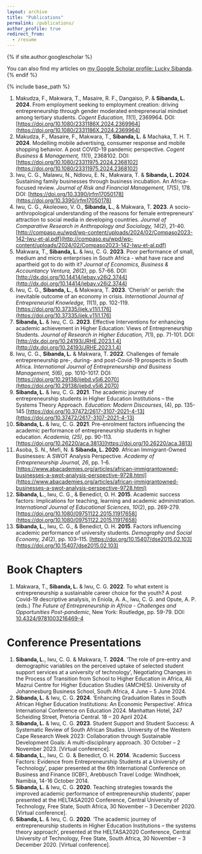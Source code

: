 ```yaml
---
layout: archive
title: "Publications"
permalink: /publications/
author_profile: true
redirect_from:
  - /resume
---
```


{% if site.author.googlescholar %}
  <div class="wordwrap">You can also find my articles on <a href="{{site.author.googlescholar}}">my Google Scholar profile: Lucky Sibanda</a>.</div>
{% endif %}

{% include base_path %}
1. Makudza, F., Makwara, T., Masaire, R. F., Dangaiso, P. & **Sibanda, L. 2024**. From employment seeking to employment creation:  driving entrepreneurship through gender moderated entrepreneurial mindset among tertiary students. _Cogent Education, 11_(1), 2369964. DOI: [https://doi.org/10.1080/2331186X.2024.2369964](https://doi.org/10.1080/2331186X.2024.2369964)
1. Makudza, F., Masaire, F., Makwara, T., **Sibanda, L.** & Machaka, T. H. T. **2024**. Modelling mobile advertising, consumer response and mobile shopping behavior. A post COVID-19 pandemic perspective. _Cogent Business & Management, 11_(1), 2368102. DOI: [https://doi.org/10.1080/23311975.2024.2368102](https://doi.org/10.1080/23311975.2024.2368102)
1. Iwu, C. G., Malawu, N., Ndlovu, E. N., Makwara, T. & **Sibanda, L. 2024**. Sustaining family businesses through business incubation. An Africa-focused review. _Journal of Risk and Financial Management, 17_(5), 178. DOI: [https://doi.org/10.3390/jrfm17050178](https://doi.org/10.3390/jrfm17050178)
1. Iwu, C. G., Akoleowo, V. O., **Sibanda, L.**, & Makwara, T. **2023**. A socio-anthropological understanding of the reasons for female entrepreneurs’ attraction to social media in developing countries. _Journal of Comparative Research in Anthropology and Sociology, 14_(2), 21-40. [http://compaso.eu/wpd/wp-content/uploads/2024/02/Compaso2023-142-Iwu-et-al.pdf](http://compaso.eu/wpd/wp-content/uploads/2024/02/Compaso2023-142-Iwu-et-al.pdf)
1. Makwara, T., **Sibanda, L.** & Iwu, C. G. **2023**. Poor performance of small, medium and micro enterprises in South Africa - what have race and apartheid got to do with it? _Journal of Economics, Business & Accountancy Ventura, 26_(2), pp. 57-66. DOI: [http://dx.doi.org/10.14414/jebav.v26i2.3744](http://dx.doi.org/10.14414/jebav.v26i2.3744)
1. Iwu, C. G., **Sibanda, L.**, & Makwara, T. **2023**. ‘Cherish’ or perish: the inevitable outcome of an economy in crisis. _International Journal of Entrepreneurial Knowledge, 11_(1), pp. 102-119. [https://doi.org/10.37335/ijek.v11i1.176](https://doi.org/10.37335/ijek.v11i1.176)
1. **Sibanda, L.** & Iwu, C. G. **2023**. Effective Interventions for enhancing academic achievement in Higher Education: Views of Entrepreneurship Students. _Journal of Research in Higher Education, 7_(1), pp. 71-101. DOI: [http://dx.doi.org/10.24193/JRHE.2023.1.4](http://dx.doi.org/10.24193/JRHE.2023.1.4)
1. Iwu, C. G., **Sibanda, L.** & Makwara, T. **2022**. Challenges of female entrepreneurship pre-, during- and post-Covid-19 prospects in South Africa. _International Journal of Entrepreneurship and Business Management, 5_(6), pp. 1010-1017. DOI: [https://doi.org/10.29138/ijebd.v5i6.2070](https://doi.org/10.29138/ijebd.v5i6.2070)
1. **Sibanda, L.** & Iwu, C. G. **2021**. The academic journey of entrepreneurship students in Higher Education Institutions – the Systems Theory Approach. _Education: Modern Discourses_, (4), pp. 135-145 [https://doi.org/10.37472/2617-3107-2021-4-13](https://doi.org/10.37472/2617-3107-2021-4-13)
1. **Sibanda, L.** & Iwu, C. G. **2021**. Pre-enrolment factors influencing the academic performance of entrepreneurship students in higher education. _Academia, (25)_, pp. 90-113. [https://doi.org/10.26220/aca.3813](https://doi.org/10.26220/aca.3813)
1. Asoba, S. N., Mefi, N. & **Sibanda, L. 2020**. African Immigrant-Owned Businesses: A SWOT Analysis Perspective. _Academy of Entrepreneurship Journal, 26_, pp. 1-6. [https://www.abacademies.org/articles/african-immigrantowned-businesses-a-swot-analysis-perspective-9728.html](https://www.abacademies.org/articles/african-immigrantowned-businesses-a-swot-analysis-perspective-9728.html)
1. **Sibanda, L.**, Iwu, C. G., & Benedict, O. H. **2015**. Academic success factors: Implications for teaching, learning and academic administration. _International Journal of Educational Sciences, 10_(2), pp. 269-279. [https://doi.org/10.1080/09751122.2015.11917658](https://doi.org/10.1080/09751122.2015.11917658)
1. **Sibanda, L.**, Iwu, C. G., & Benedict, O. H. **2015**. Factors influencing academic performance of university students. _Demography and Social Economy, 24_(2), pp. 103–115. [https://doi.org/10.15407/dse2015.02.103](https://doi.org/10.15407/dse2015.02.103)

Book Chapters
======
1. Makwara, T., **Sibanda, L.** & Iwu, C. G. **2022**. To what extent is entrepreneurship a sustainable career choice for the youth? A post Covid-19 descriptive analysis, in Eniola, A. A., Iwu, C. G. and Opute, A. P. (eds.) _The Future of Entrepreneurship in Africa - Challenges and Opportunities Post-pandemic_, New York: Routledge, pp. 59-79. DOI: [10.4324/9781003216469-4](https://www.researchgate.net/publication/365835078_To_What_Extent_Is_Entrepreneurship_a_Sustainable_Career_Choice_for_the_Youth_A_Post-COVID-19_Descriptive_Analysis)

Conference Presentations
=======
1. **Sibanda, L.**, Iwu, C. G. & Makwara, T. **2024**. ‘The role of pre-entry and demographic variables on the perceived uptake of selected student support services at a university of technology’, Negotiating Changes in the Process of Transition from School to Higher Education in Africa, Ali Mazrui Centre for Higher Education Studies (AMCHES). University of Johannesburg Business School, South Africa, 4 June – 5 June 2024.
1. **Sibanda, L.** & Iwu, C. G. **2024**. ‘Enhancing Graduation Rates in South African Higher Education Institutions: An Economic Perspective’. Africa International Conference on Education 2024. Manhattan Hotel, 247 Scheiding Street, Pretoria Central. 18 – 20 April 2024.
1. **Sibanda, L.** & Iwu, C. G. **2023**. Student Support and Student Success: A Systematic Review of South African Studies. University of the Western Cape Research Week 2023: Collaboration through Sustainable Development Goals: A multi-disciplinary approach. 30 October – 2 November 2023. [Virtual conference].
1. **Sibanda, L.**, Iwu, C. G. & Benedict, O. H. **2014**. ‘Academic Success Factors: Evidence from Entrepreneurship Students at a University of Technology’, paper presented at the 6th International Conference on Business and Finance (ICBF), Arebbusch Travel Lodge: Windhoek, Namibia, 14-16 October 2014.
1. **Sibanda, L.** & Iwu, C. G. **2020**. Teaching strategies towards the improved academic performance of entrepreneurship students’, paper presented at the HELTASA2020 Conference, Central University of Technology, Free State, South Africa, 30 November – 3 December 2020. [Virtual conference].
1. **Sibanda, L.** & Iwu, C. G. **2020**. ‘The academic journey of entrepreneurship students in Higher Education Institutions – the systems theory approach’, presented at the HELTASA2020 Conference, Central University of Technology, Free State, South Africa, 30 November – 3 December 2020. [Virtual conference].

